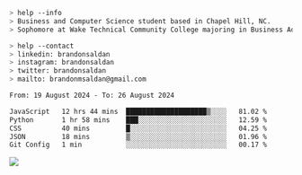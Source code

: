 ````bash
> help --info
> Business and Computer Science student based in Chapel Hill, NC.
> Sophomore at Wake Technical Community College majoring in Business Administration.
````

````bash
> help --contact
> linkedin: brandonsaldan
> instagram: brandonsaldan
> twitter: brandonsaldan
> mailto: brandonmsaldan@gmail.com
````

<!--START_SECTION:waka-->

```txt
From: 19 August 2024 - To: 26 August 2024

JavaScript   12 hrs 44 mins  ████████████████████▒░░░░   81.02 %
Python       1 hr 58 mins    ███░░░░░░░░░░░░░░░░░░░░░░   12.59 %
CSS          40 mins         █░░░░░░░░░░░░░░░░░░░░░░░░   04.25 %
JSON         18 mins         ▒░░░░░░░░░░░░░░░░░░░░░░░░   01.96 %
Git Config   1 min           ░░░░░░░░░░░░░░░░░░░░░░░░░   00.17 %
```

<!--END_SECTION:waka-->

![](https://komarev.com/ghpvc/?username=brandonsaldan&color=6A8AFF)
